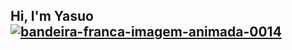 ## Hi, I'm Yasuo <a href="https://www.imagensanimadas.com/cat-bandeira-da-franca-764.htm"><img src="https://www.imagensanimadas.com/data/media/764/bandeira-franca-imagem-animada-0014.gif" border="0" alt="bandeira-franca-imagem-animada-0014" /></a>
